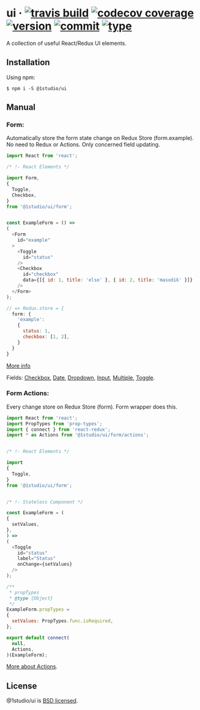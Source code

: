 # ui &middot; [![travis build](https://img.shields.io/travis/roberto404/ui.svg)](https://travis-ci.org/roberto404/ui) [![codecov coverage](https://img.shields.io/codecov/c/github/roberto404/ui.svg)](https://codecov.io/gh/roberto404/ui) [![version](https://img.shields.io/npm/v/@1studio/ui.svg)](http://npm.im/@1studio/ui) [![commit](https://img.shields.io/badge/commitizen-friendly-brightgreen.svg)](http://commitizen.github.io/cz-cli/) [![type](https://img.shields.io/badge/type%20checking-flow-yellow.svg)](https://flow.org/)
A collection of useful React/Redux UI elements.

## Installation

Using npm:
```shell
$ npm i -S @1studio/ui
```

## Manual

### Form:

Automatically store the form state change on Redux Store (form.example). No need to Redux or Actions. Only concerned field updating.

```javascript
import React from 'react';

/* !- React Elements */

import Form,
{
  Toggle,
  Checkbox,
}
from '@1studio/ui/form';


const ExampleForm = () =>
(
  <Form
    id="example"
  >
    <Toggle
      id="status"
    />
    <Checkbox
      id="checkbox"
      data={[{ id: 1, title: 'elso' }, { id: 2, title: 'masodik' }]}
    />
  </Form>
);

// => Redux.store = {
  form: {
    'example':
    {
      status: 1,
      checkbox: [1, 2],
    }
  }
}
```
[More info](./docs/form.md)

Fields: [Checkbox](./docs/checkbox.md), [Date](./docs/date.md), [Dropdown](./docs/dropdown.md), [Input](./docs/input.md), [Multiple](./docs/multiple.md), [Toggle](./docs/toggle.md).


### Form Actions:

Every change store on Redux Store (form). Form wrapper does this.

```javascript
import React from 'react';
import PropTypes from 'prop-types';
import { connect } from 'react-redux';
import * as Actions from '@1studio/ui/form/actions';


/* !- React Elements */

import
{
  Toggle,
}
from '@1studio/ui/form';


/* !- Stateless Component */

const ExampleForm = (
{
  setValues,
},
) =>
(
  <Toggle
    id="status"
    label="Status"
    onChange={setValues}
  />
);

/**
 * propTypes
 * @type {Object}
 */
ExampleForm.propTypes =
{
  setValues: PropTypes.func.isRequired,
};

export default connect(
  null,
  Actions,
)(ExampleForm);
```

[More about Actions](./MANUAL.md).

## License

@1studio/ui is [BSD licensed](./LICENSE).
